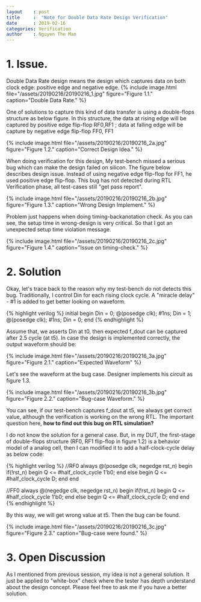 ```yaml
---
layout    : post
title     :  "Note for Double Data Rate Design Verification"
date      : 2019-02-16
categories: Verification
author    : Nguyen The Man
---
```

# 1. Issue.

Double Data Rate design means the design which captures data on both clock edge: positive edge and negative edge. 
{% include image.html
  file="/assets/20190216/20190216_1.jpg" 
  figure="Figure 1.1."
  caption="Double Data Rate." %}

One of solutions to capture this kind of data transfer is using a double-flops structure as below figure. In this structure, the data at rising edge will be captured by positive edge flip-flop RF0,RF1 ; data at falling edge will be capture by negative edge flip-flop FF0, FF1

{% include image.html
  file="/assets/20190216/20190216_2a.jpg" 
  figure="Figure 1.2."
  caption="Correct Design Idea." %}

When doing verification for this design, My test-bench missed a serious bug which can make the design failed on silicon. The figure below describes design issue. Instead of using negative edge flip-flop for FF1, he used positive edge flip-flop. This bug has not detected during RTL Verification phase, all test-cases still "get pass report". 

{% include image.html
  file="/assets/20190216/20190216_2b.jpg" 
  figure="Figure 1.3."
  caption="Wrong Design Implement." %}

Problem just happens when doing timing-backanotation check. As you can see, the setup time in wrong-design is very critical. So that I got an unexpected setup time violation message.  

{% include image.html
  file="/assets/20190216/20190216_2c.jpg" 
  figure="Figure 1.4."
  caption="Issue on timing-check." %}


# 2. Solution
Okay, let's trace back to the reason why my test-bench do not detects this bug. Traditionally, I control Din for each rising clock cycle. A "miracle delay" - #1 is added to get better looking on waveform. 

{% highlight verilog %}
initial begin
  Din = 0;
  @(posedge clk); #1ns;
  Din = 1;
  @(posedge clk); #1ns;
  Din = 0;
end
{% endhighlight %} 

Assume that, we asserts Din at t0, then expected f_dout can be captured after 2.5 cycle (at t5). In case the design is implemented correctly, the output waveform should be: 

{% include image.html
  file="/assets/20190216/20190216_3a.jpg" 
  figure="Figure 2.1."
  caption="Expected Waveform" %}

Let's see the waveform at the bug case. Designer implements his circuit as figure 1.3. 

{% include image.html
  file="/assets/20190216/20190216_3b.jpg" 
  figure="Figure 2.2."
  caption="Bug-case Waveform." %}

You can see, if our test-bench captures f_dout at t5, we always get correct value, although the verification is working on the wrong RTL. The important question here, **how to find out this bug on RTL simulation?**

I do not know the solution for a general case. But, in my DUT, the first-stage of double-flops structure (RF0, RF1 flip-flop in figure 1.2) is a behavior model of a analog cell, then I can modified it to add a half-clock-cycle delay as below code:

{% highlight verilog %}
//RF0
always @(posedge clk, negedge rst_n) begin
  if(!rst_n) begin
    Q <= #half_clock_cycle 1'b0;
  end else begin
    Q <= #half_clock_cycle D;
  end
end

//FF0
always @(negedge clk, negedge rst_n) begin
  if(!rst_n) begin
    Q <= #half_clock_cycle 1'b0;
  end else begin
    Q <= #half_clock_cycle D;
  end
end
{% endhighlight %} 
 
By this way, we will get wrong value at t5. Then the bug can be found.

{% include image.html
  file="/assets/20190216/20190216_3c.jpg" 
  figure="Figure 2.3."
  caption="Bug-case were found." %}
 
# 3. Open Discussion

As I mentioned from previous session, my idea is not a general solution. It just be applied to "white-box" check where the tester has depth understand about the design concept. Please feel free to ask me if you have a better solution.


